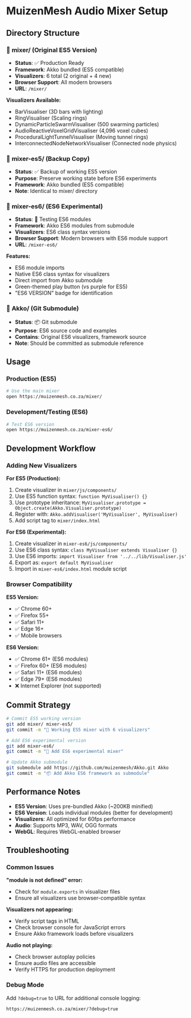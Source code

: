 # MuizenMesh Audio Mixer Setup

## Directory Structure

### 🎵 **mixer/** (Original ES5 Version)
- **Status**: ✅ Production Ready
- **Framework**: Akko bundled (ES5 compatible)
- **Visualizers**: 6 total (2 original + 4 new)
- **Browser Support**: All modern browsers
- **URL**: `/mixer/`

**Visualizers Available:**
- BarVisualiser (3D bars with lighting)
- RingVisualiser (Scaling rings)
- DynamicParticleSwarmVisualiser (500 swarming particles)
- AudioReactiveVoxelGridVisualiser (4,096 voxel cubes)
- ProceduralLightTunnelVisualiser (Moving tunnel rings)
- InterconnectedNodeNetworkVisualiser (Connected node physics)

### 🎵 **mixer-es5/** (Backup Copy)
- **Status**: ✅ Backup of working ES5 version
- **Purpose**: Preserve working state before ES6 experiments
- **Framework**: Akko bundled (ES5 compatible)
- **Note**: Identical to mixer/ directory

### 🎵 **mixer-es6/** (ES6 Experimental)
- **Status**: 🧪 Testing ES6 modules
- **Framework**: Akko ES6 modules from submodule
- **Visualizers**: ES6 class syntax versions
- **Browser Support**: Modern browsers with ES6 module support
- **URL**: `/mixer-es6/`

**Features:**
- ES6 module imports
- Native ES6 class syntax for visualizers
- Direct import from Akko submodule
- Green-themed play button (vs purple for ES5)
- "ES6 VERSION" badge for identification

### 📁 **Akko/** (Git Submodule)
- **Status**: 📦 Git submodule
- **Purpose**: ES6 source code and examples
- **Contains**: Original ES6 visualizers, framework source
- **Note**: Should be committed as submodule reference

## Usage

### Production (ES5)
```bash
# Use the main mixer
open https://muizenmesh.co.za/mixer/
```

### Development/Testing (ES6)
```bash
# Test ES6 version
open https://muizenmesh.co.za/mixer-es6/
```

## Development Workflow

### Adding New Visualizers

**For ES5 (Production):**
1. Create visualizer in `mixer/js/components/`
2. Use ES5 function syntax: `function MyVisualiser() {}`
3. Use prototype inheritance: `MyVisualiser.prototype = Object.create(Akko.Visualiser.prototype)`
4. Register with: `Akko.addVisualiser('MyVisualiser', MyVisualiser)`
5. Add script tag to `mixer/index.html`

**For ES6 (Experimental):**
1. Create visualizer in `mixer-es6/js/components/`
2. Use ES6 class syntax: `class MyVisualiser extends Visualiser {}`
3. Use ES6 imports: `import Visualiser from '../../lib/Visualiser.js'`
4. Export as: `export default MyVisualiser`
5. Import in `mixer-es6/index.html` module script

### Browser Compatibility

**ES5 Version:**
- ✅ Chrome 60+
- ✅ Firefox 55+
- ✅ Safari 11+
- ✅ Edge 16+
- ✅ Mobile browsers

**ES6 Version:**
- ✅ Chrome 61+ (ES6 modules)
- ✅ Firefox 60+ (ES6 modules)
- ✅ Safari 11+ (ES6 modules)
- ✅ Edge 79+ (ES6 modules)
- ❌ Internet Explorer (not supported)

## Commit Strategy

```bash
# Commit ES5 working version
git add mixer/ mixer-es5/
git commit -m "🎵 Working ES5 mixer with 6 visualizers"

# Add ES6 experimental version
git add mixer-es6/
git commit -m "🧪 Add ES6 experimental mixer"

# Update Akko submodule
git submodule add https://github.com/muizenmesh/Akko.git Akko
git commit -m "📦 Add Akko ES6 framework as submodule"
```

## Performance Notes

- **ES5 Version**: Uses pre-bundled Akko (~200KB minified)
- **ES6 Version**: Loads individual modules (better for development)
- **Visualizers**: All optimized for 60fps performance
- **Audio**: Supports MP3, WAV, OGG formats
- **WebGL**: Requires WebGL-enabled browser

## Troubleshooting

### Common Issues

**"module is not defined" error:**
- Check for `module.exports` in visualizer files
- Ensure all visualizers use browser-compatible syntax

**Visualizers not appearing:**
- Verify script tags in HTML
- Check browser console for JavaScript errors
- Ensure Akko framework loads before visualizers

**Audio not playing:**
- Check browser autoplay policies
- Ensure audio files are accessible
- Verify HTTPS for production deployment

### Debug Mode

Add `?debug=true` to URL for additional console logging:
```
https://muizenmesh.co.za/mixer/?debug=true
```